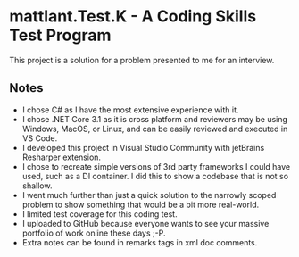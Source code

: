 # mattlant.Test.K - A Coding Skills Test Program #

This project is a solution for a problem presented to me for an interview.

## Notes ##
- I chose C# as I have the most extensive experience with it.
- I chose .NET Core 3.1 as it is cross platform and reviewers may be using 
Windows, MacOS, or Linux, and can be easily reviewed and executed in VS Code.
- I developed this project in Visual Studio Community with jetBrains Resharper extension. 
- I chose to recreate simple versions of 3rd party frameworks I could have used, 
such as a DI container. 
I did this to show a codebase that is not so shallow.
- I went much further than just a quick solution to the narrowly scoped problem 
to show something that would be a bit more real-world.
- I limited test coverage for this coding test. 
- I uploaded to GitHub because everyone wants to see your massive portfolio of 
work online these days ;-P.
- Extra notes can be found in remarks tags in xml doc comments.
